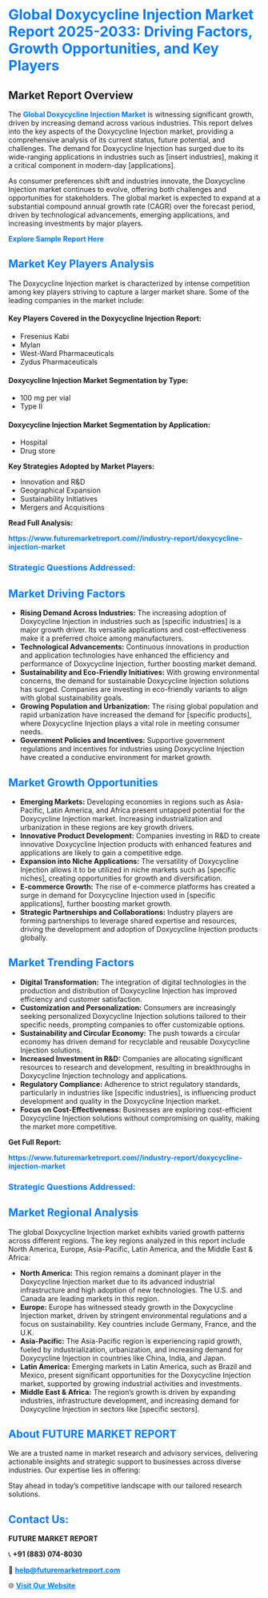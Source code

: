 <h1 style="color: #007BFF;">Global Doxycycline Injection Market Report 2025-2033: Driving Factors, Growth Opportunities, and Key Players</h1>

<section id="overview">
<h2>Market Report Overview</h2>
<p>The <a href="https://www.futuremarketreport.com//industry-report/doxycycline-injection-market" style="color: #007BFF; text-decoration: none;"><strong>Global Doxycycline Injection Market</strong></a> is witnessing significant growth, driven by increasing demand across various industries. This report delves into the key aspects of the Doxycycline Injection market, providing a comprehensive analysis of its current status, future potential, and challenges. The demand for Doxycycline Injection has surged due to its wide-ranging applications in industries such as [insert industries], making it a critical component in modern-day [applications].</p>
<p>As consumer preferences shift and industries innovate, the Doxycycline Injection market continues to evolve, offering both challenges and opportunities for stakeholders. The global market is expected to expand at a substantial compound annual growth rate (CAGR) over the forecast period, driven by technological advancements, emerging applications, and increasing investments by major players.</p>
</section>

<section id="overview">
<p><a href="https://www.futuremarketreport.com//request-sample/reportId=92348" style="color: #007BFF; text-decoration: none;"><strong>Explore Sample Report Here</strong></a></p>
</section>

<section id="key-players">
<h2 style="color: #007BFF;">Market Key Players Analysis</h2>
<p>The Doxycycline Injection market is characterized by intense competition among key players striving to capture a larger market share. Some of the leading companies in the market include:</p>
<h4>Key Players Covered in the Doxycycline Injection Report:</h4>
<ul><li>Fresenius Kabi</li><li>Mylan</li><li>West-Ward Pharmaceuticals</li><li>Zydus Pharmaceuticals</li></ul>
<h4>Doxycycline Injection Market Segmentation by Type:</h4>
<ul><li>100 mg per vial</li><li>Type II</li></ul>

<h4>Doxycycline Injection Market Segmentation by Application:</h4>
<ul><li>Hospital</li><li>Drug store</li></ul>
<p><strong>Key Strategies Adopted by Market Players:</strong></p>
<ul>
<li>Innovation and R&D</li>
<li>Geographical Expansion</li>
<li>Sustainability Initiatives</li>
<li>Mergers and Acquisitions</li>
</ul>
</section>

<section>
<p><strong>Read Full Analysis: </strong></p><a href="https://www.futuremarketreport.com//industry-report/doxycycline-injection-market" style="color: #007BFF; text-decoration: none;"><strong>https://www.futuremarketreport.com//industry-report/doxycycline-injection-market</strong></a>
<h3 style="color: #007BFF;">Strategic Questions Addressed:</h3>
</section>

<section id="driving-factors">
<h2 style="color: #007BFF;">Market Driving Factors</h2>
<ul>
<li><strong>Rising Demand Across Industries:</strong> The increasing adoption of Doxycycline Injection in industries such as [specific industries] is a major growth driver. Its versatile applications and cost-effectiveness make it a preferred choice among manufacturers.</li>
<li><strong>Technological Advancements:</strong> Continuous innovations in production and application technologies have enhanced the efficiency and performance of Doxycycline Injection, further boosting market demand.</li>
<li><strong>Sustainability and Eco-Friendly Initiatives:</strong> With growing environmental concerns, the demand for sustainable Doxycycline Injection solutions has surged. Companies are investing in eco-friendly variants to align with global sustainability goals.</li>
<li><strong>Growing Population and Urbanization:</strong> The rising global population and rapid urbanization have increased the demand for [specific products], where Doxycycline Injection plays a vital role in meeting consumer needs.</li>
<li><strong>Government Policies and Incentives:</strong> Supportive government regulations and incentives for industries using Doxycycline Injection have created a conducive environment for market growth.</li>
</ul>
</section>

<section id="growth-opportunities">
<h2 style="color: #007BFF;">Market Growth Opportunities</h2>
<ul>
<li><strong>Emerging Markets:</strong> Developing economies in regions such as Asia-Pacific, Latin America, and Africa present untapped potential for the Doxycycline Injection market. Increasing industrialization and urbanization in these regions are key growth drivers.</li>
<li><strong>Innovative Product Development:</strong> Companies investing in R&D to create innovative Doxycycline Injection products with enhanced features and applications are likely to gain a competitive edge.</li>
<li><strong>Expansion into Niche Applications:</strong> The versatility of Doxycycline Injection allows it to be utilized in niche markets such as [specific niches], creating opportunities for growth and diversification.</li>
<li><strong>E-commerce Growth:</strong> The rise of e-commerce platforms has created a surge in demand for Doxycycline Injection used in [specific applications], further boosting market growth.</li>
<li><strong>Strategic Partnerships and Collaborations:</strong> Industry players are forming partnerships to leverage shared expertise and resources, driving the development and adoption of Doxycycline Injection products globally.</li>
</ul>
</section>

<section id="trending-factors">
<h2 style="color: #007BFF;">Market Trending Factors</h2>
<ul>
<li><strong>Digital Transformation:</strong> The integration of digital technologies in the production and distribution of Doxycycline Injection has improved efficiency and customer satisfaction.</li>
<li><strong>Customization and Personalization:</strong> Consumers are increasingly seeking personalized Doxycycline Injection solutions tailored to their specific needs, prompting companies to offer customizable options.</li>
<li><strong>Sustainability and Circular Economy:</strong> The push towards a circular economy has driven demand for recyclable and reusable Doxycycline Injection solutions.</li>
<li><strong>Increased Investment in R&D:</strong> Companies are allocating significant resources to research and development, resulting in breakthroughs in Doxycycline Injection technology and applications.</li>
<li><strong>Regulatory Compliance:</strong> Adherence to strict regulatory standards, particularly in industries like [specific industries], is influencing product development and quality in the Doxycycline Injection market.</li>
<li><strong>Focus on Cost-Effectiveness:</strong> Businesses are exploring cost-efficient Doxycycline Injection solutions without compromising on quality, making the market more competitive.</li>
</ul>
</section>

<section>
<p><strong>Get Full Report: </strong></p><a href="https://www.futuremarketreport.com//industry-report/doxycycline-injection-market" style="color: #007BFF; text-decoration: none;"><strong>https://www.futuremarketreport.com//industry-report/doxycycline-injection-market</strong></a>
<h3 style="color: #007BFF;">Strategic Questions Addressed:</h3>
</section>


<section id="regional-analysis">
<h2 style="color: #007BFF;">Market Regional Analysis</h2>
<p>The global Doxycycline Injection market exhibits varied growth patterns across different regions. The key regions analyzed in this report include North America, Europe, Asia-Pacific, Latin America, and the Middle East & Africa:</p>
<ul>
<li><strong>North America:</strong> This region remains a dominant player in the Doxycycline Injection market due to its advanced industrial infrastructure and high adoption of new technologies. The U.S. and Canada are leading markets in this region.</li>
<li><strong>Europe:</strong> Europe has witnessed steady growth in the Doxycycline Injection market, driven by stringent environmental regulations and a focus on sustainability. Key countries include Germany, France, and the U.K.</li>
<li><strong>Asia-Pacific:</strong> The Asia-Pacific region is experiencing rapid growth, fueled by industrialization, urbanization, and increasing demand for Doxycycline Injection in countries like China, India, and Japan.</li>
<li><strong>Latin America:</strong> Emerging markets in Latin America, such as Brazil and Mexico, present significant opportunities for the Doxycycline Injection market, supported by growing industrial activities and investments.</li>
<li><strong>Middle East & Africa:</strong> The region’s growth is driven by expanding industries, infrastructure development, and increasing demand for Doxycycline Injection in sectors like [specific sectors].</li>
</ul>
</section>

<footer>
<h2 style="color: #007BFF;">About FUTURE MARKET REPORT</h2>
<p>We are a trusted name in market research and advisory services, delivering actionable insights and strategic support to businesses across diverse industries. Our expertise lies in offering:</p>

<p>Stay ahead in today’s competitive landscape with our tailored research solutions.</p>

<h2 style="color: #007BFF;">Contact Us:</h2>
<p><strong>FUTURE MARKET REPORT</strong></p>
<p>📞 <strong>+91 (883) 074-8030</strong></p>
<p>📧 <strong><a href="mailto:help@futuremarketreport.com" style="color: #007BFF;">help@futuremarketreport.com</a></strong></p>
<p>🌐 <strong><a href="https://www.futuremarketreport.com/" style="color: #007BFF;">Visit Our Website</a></strong></p>
</footer>
